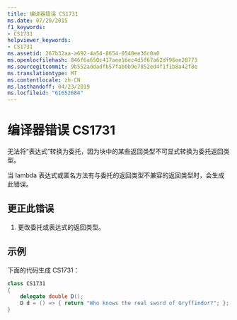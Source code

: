 ```yaml
---
title: 编译器错误 CS1731
ms.date: 07/20/2015
f1_keywords:
- CS1731
helpviewer_keywords:
- CS1731
ms.assetid: 267b32aa-a692-4a54-8654-0540ee36c0a0
ms.openlocfilehash: 846f6a650c417aee16ec4d5f67a62df96ee28773
ms.sourcegitcommit: 9b552addadfb57fab0b9e7852ed4f1f1b8a42f8e
ms.translationtype: MT
ms.contentlocale: zh-CN
ms.lasthandoff: 04/23/2019
ms.locfileid: "61652684"
---
```

# <a name="compiler-error-cs1731"></a>编译器错误 CS1731
无法将“表达式”转换为委托，因为块中的某些返回类型不可显式转换为委托返回类型。  
  
 当 lambda 表达式或匿名方法有与委托的返回类型不兼容的返回类型时，会生成此错误。  
  
## <a name="to-correct-this-error"></a>更正此错误  
  
1. 更改委托或表达式的返回类型。  
  
## <a name="example"></a>示例  
 下面的代码生成 CS1731：  
  
```csharp  
class CS1731  
{  
    delegate double D();  
    D d = () => { return "Who knows the real sword of Gryffindor?"; };  
}  
```
